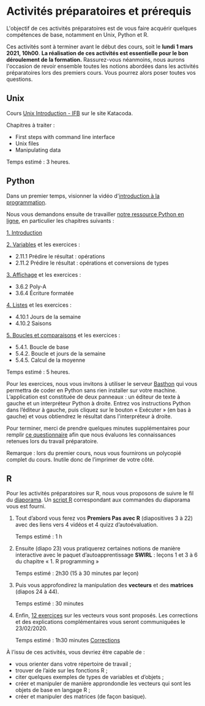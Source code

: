 # Activités préparatoires et prérequis

L'objectif de ces activités préparatoires est de vous faire acquérir quelques compétences de base, notamment en Unix, Python et R. 

Ces activités sont à terminer avant le début des cours, soit le **lundi 1 mars 2021, 10h00**. **La réalisation de ces activités est essentielle pour le bon déroulement de la formation.** Rassurez-vous néanmoins, nous aurons l'occasion de revoir ensemble toutes les notions abordées dans les activités préparatoires lors des premiers cours. Vous pourrez alors poser toutes vos questions.

## Unix

Cours [Unix Introduction - IFB](https://www.katacoda.com/ifb-elixirfr/courses/ifb-unix) sur le site Katacoda.

Chapitres à traiter :

- First steps with command line interface
- Unix files
- Manipulating data

Temps estimé : 3 heures.


## Python

Dans un premier temps, visionner la vidéo d'[introduction à la programmation](https://www.youtube.com/watch?v=N9URJ4yVuGA).

Nous vous demandons ensuite de travailler [notre ressource Python en ligne](https://python.sdv.univ-paris-diderot.fr/), en particulier les chapitres suivants :

[1. Introduction](https://python.sdv.univ-paris-diderot.fr/01_introduction/)

[2. Variables](https://python.sdv.univ-paris-diderot.fr/02_variables/) et les exercices :

- 2.11.1 Prédire le résultat : opérations
- 2.11.2 Prédire le résultat : opérations et conversions de types

[3. Affichage](https://python.sdv.univ-paris-diderot.fr/03_affichage/) et les exercices :

- 3.6.2 Poly-A
- 3.6.4 Écriture formatée

[4. Listes](https://python.sdv.univ-paris-diderot.fr/04_listes/) et les exercices :

- 4.10.1 Jours de la semaine
- 4.10.2 Saisons

[5. Boucles et comparaisons](https://python.sdv.univ-paris-diderot.fr/05_boucles_comparaisons/) et les exercices :

- 5.4.1. Boucle de base
- 5.4.2. Boucle et jours de la semaine
- 5.4.5. Calcul de la moyenne

Temps estimé : 5 heures.

Pour les exercices, nous vous invitons à utiliser le serveur [Basthon](https://console.basthon.fr/) qui vous permettra de coder en Python sans rien installer sur votre machine. L’application est constituée de deux panneaux : un éditeur de texte à gauche et un interpréteur Python à droite. Entrez vos instructions Python dans l’éditeur à gauche, puis cliquez sur le bouton « Exécuter » (en bas à gauche) et vous obtiendrez le résultat dans l'interpréteur à droite.

Pour terminer, merci de prendre quelques minutes supplémentaires pour remplir [ce questionnaire](https://forms.gle/gy4TWvSX62kCA4m59) afin que nous évaluons les connaissances retenues lors du travail préparatoire.

Remarque : lors du premier cours, nous vous fournirons un polycopié complet du cours. Inutile donc de l’imprimer de votre côté.


## R

Pour les activités préparatoires sur R, nous vous proposons de suivre le fil du [diaporama](prerequis_diaporama_r.pdf). Un [script R](prerequis_script.R) correspondant aux commandes du diaporama vous est fourni.

1. Tout d’abord vous ferez vos **Premiers Pas avec R** (diapositives 3 à 22) avec des liens vers 4 vidéos et 4 quizz d’autoévaluation.

    Temps estimé : 1 h

2. Ensuite (diapo 23) vous pratiquerez certaines notions de manière interactive avec le paquet d’autoapprentissage **SWIRL** : leçons 1 et 3 à 6 du chapitre « 1. R programming »

    Temps estimé : 2h30 (15 à 30 minutes par leçon)

3. Puis vous approfondirez la manipulation des **vecteurs** et des **matrices** (diapos 24 à 44).

    Temps estimé : 30 minutes

4. Enfin, [12 exercices](prerequis_exercices_r.pdf) sur les vecteurs vous sont proposés. Les corrections et des explications complémentaires vous seront communiquées le 23/02/2020.

    Temps estimé : 1h30 minutes
     [Corrections](prerequis_corrections.R) 

À l’issu de ces activités, vous devriez être capable de :
- vous orienter dans votre répertoire de travail ;
- trouver de l’aide sur les fonctions R ;
- citer quelques exemples de types de variables et d’objets ;
- créer et manipuler de manière approndondie les vecteurs qui sont les objets de base en langage R ;
- créer et manipuler des matrices (de façon basique).
